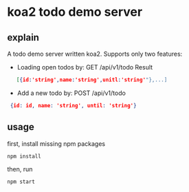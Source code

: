 # koa2 todo demo server

## explain

A todo demo server written koa2. Supports only two features:

* Loading open todos by: GET /api/v1/todo
Result
```json
   [{id:'string',name:'string',unitl:'string'"},...]
```
* Add a new todo by: POST /api/v1/todo
```json
 {id: id, name: 'string', until: 'string'}
```
## usage

first, install missing npm packages

```shell
npm install
```

then, run

```shell
npm start
```
